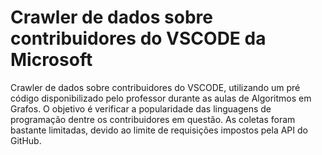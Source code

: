 # Crawler de dados sobre contribuidores do VSCODE da Microsoft
Crawler de dados sobre contribuidores do VSCODE, utilizando um pré código disponibilizado pelo professor durante as aulas de Algoritmos em Grafos. O objetivo é verificar a popularidade das linguagens de programação dentre os contribuidores em questão.
As coletas foram bastante limitadas, devido ao limite de requisições impostos pela API do GitHub.
